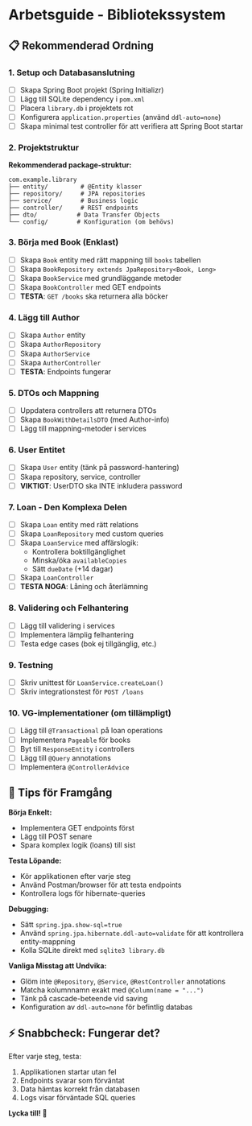 # Arbetsguide - Bibliotekssystem

## 📋 Rekommenderad Ordning

### 1. Setup och Databasanslutning
- [ ] Skapa Spring Boot projekt (Spring Initializr)
- [ ] Lägg till SQLite dependency i `pom.xml`
- [ ] Placera `library.db` i projektets rot
- [ ] Konfigurera `application.properties` (använd `ddl-auto=none`)
- [ ] Skapa minimal test controller för att verifiera att Spring Boot startar

### 2. Projektstruktur
**Rekommenderad package-struktur:**
```
com.example.library
├── entity/         # @Entity klasser
├── repository/     # JPA repositories
├── service/        # Business logic
├── controller/     # REST endpoints
├── dto/           # Data Transfer Objects
└── config/        # Konfiguration (om behövs)
```

### 3. Börja med Book (Enklast)
- [ ] Skapa `Book` entity med rätt mappning till `books` tabellen
- [ ] Skapa `BookRepository extends JpaRepository<Book, Long>`
- [ ] Skapa `BookService` med grundläggande metoder
- [ ] Skapa `BookController` med GET endpoints
- [ ] **TESTA**: `GET /books` ska returnera alla böcker

### 4. Lägg till Author 
- [ ] Skapa `Author` entity
- [ ] Skapa `AuthorRepository`
- [ ] Skapa `AuthorService`
- [ ] Skapa `AuthorController`
- [ ] **TESTA**: Endpoints fungerar

### 5. DTOs och Mappning
- [ ] Uppdatera controllers att returnera DTOs
- [ ] Skapa `BookWithDetailsDTO` (med Author-info)
- [ ] Lägg till mappning-metoder i services

### 6. User Entitet
- [ ] Skapa `User` entity (tänk på password-hantering)
- [ ] Skapa repository, service, controller
- [ ] **VIKTIGT**: UserDTO ska INTE inkludera password

### 7. Loan - Den Komplexa Delen
- [ ] Skapa `Loan` entity med rätt relations
- [ ] Skapa `LoanRepository` med custom queries
- [ ] Skapa `LoanService` med affärslogik:
  - Kontrollera boktillgänglighet
  - Minska/öka `availableCopies`
  - Sätt `dueDate` (+14 dagar)
- [ ] Skapa `LoanController`
- [ ] **TESTA NOGA**: Låning och återlämning

### 8. Validering och Felhantering
- [ ] Lägg till validering i services
- [ ] Implementera lämplig felhantering
- [ ] Testa edge cases (bok ej tillgänglig, etc.)

### 9. Testning
- [ ] Skriv unittest för `LoanService.createLoan()`
- [ ] Skriv integrationstest för `POST /loans`

### 10. VG-implementationer (om tillämpligt)
- [ ] Lägg till `@Transactional` på loan operations
- [ ] Implementera `Pageable` för books
- [ ] Byt till `ResponseEntity` i controllers
- [ ] Lägg till `@Query` annotations
- [ ] Implementera `@ControllerAdvice`

## 🎯 Tips för Framgång

**Börja Enkelt:**
- Implementera GET endpoints först
- Lägg till POST senare
- Spara komplex logik (loans) till sist

**Testa Löpande:**
- Kör applikationen efter varje steg
- Använd Postman/browser för att testa endpoints
- Kontrollera logs för hibernate-queries

**Debugging:**
- Sätt `spring.jpa.show-sql=true` 
- Använd `spring.jpa.hibernate.ddl-auto=validate` för att kontrollera entity-mappning
- Kolla SQLite direkt med `sqlite3 library.db`

**Vanliga Misstag att Undvika:**
- Glöm inte `@Repository`, `@Service`, `@RestController` annotations
- Matcha kolumnnamn exakt med `@Column(name = "...")`
- Tänk på cascade-beteende vid saving
- Konfiguration av `ddl-auto=none` för befintlig databas

## ⚡ Snabbcheck: Fungerar det?
Efter varje steg, testa:
1. Applikationen startar utan fel
2. Endpoints svarar som förväntat
3. Data hämtas korrekt från databasen
4. Logs visar förväntade SQL queries

**Lycka till! 🚀**

